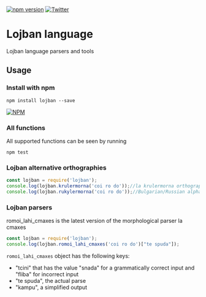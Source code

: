 [![npm version](https://badge.fury.io/js/lojban.svg)](https://badge.fury.io/js/lojban)
[![Twitter](https://img.shields.io/twitter/url/https/github.com/La-Lojban/lojban.svg?style=social)](https://twitter.com/intent/tweet?text=Wow:&url=https%3A%2F%2Fgithub.com%2FLa-Lojban%2Flojban)
# Lojban language

Lojban language parsers and tools

## Usage
### Install with npm
```
npm install lojban --save
```

[![NPM](https://nodei.co/npm/lojban.png)](https://npmjs.org/packages/lojban/)

### All functions
All supported functions can be seen by running
```
npm test
```

### Lojban alternative orthographies

```JavaScript
const lojban = require('lojban');
console.log(lojban.krulermorna('coi ro do'));//la krulermorna orthography
console.log(lojban.rukylermorna('coi ro do'));//Bulgarian/Russian alphabet orthgraphy
```

### Lojban parsers

romoi_lahi_cmaxes is the latest version of the morphological parser la cmaxes

```JavaScript
const lojban = require('lojban');
console.log(lojban.romoi_lahi_cmaxes('coi ro do')["te spuda"]);
```
`romoi_lahi_cmaxes` object has the following keys:
* "tcini" that has the value "snada" for a grammatically correct input and "fliba" for incorrect input
* "te spuda", the actual parse
* "kampu", a simplified output
